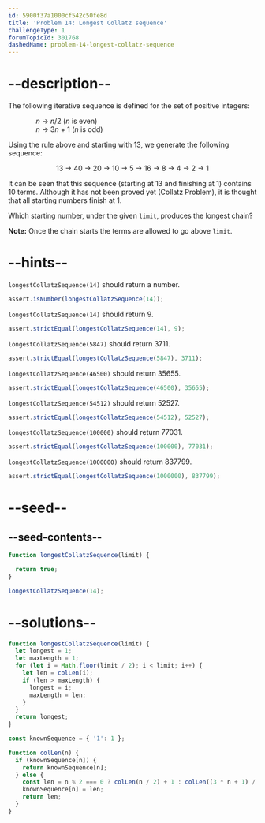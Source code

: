 ```yaml
---
id: 5900f37a1000cf542c50fe8d
title: 'Problem 14: Longest Collatz sequence'
challengeType: 1
forumTopicId: 301768
dashedName: problem-14-longest-collatz-sequence
---
```


# --description--

The following iterative sequence is defined for the set of positive integers:

<div style='padding-left: 4em;'><var>n</var> → <var>n</var>/2 (<var>n</var> is even)</div>

<div style='padding-left: 4em;'><var>n</var> → 3<var>n</var> + 1 (<var>n</var> is odd)</div>

Using the rule above and starting with 13, we generate the following sequence:

<div style='text-align: center;'>13 → 40 → 20 → 10 → 5 → 16 → 8 → 4 → 2 → 1</div>

It can be seen that this sequence (starting at 13 and finishing at 1) contains 10 terms. Although it has not been proved yet (Collatz Problem), it is thought that all starting numbers finish at 1.

Which starting number, under the given `limit`, produces the longest chain?

**Note:** Once the chain starts the terms are allowed to go above `limit`.

# --hints--

`longestCollatzSequence(14)` should return a number.

```js
assert.isNumber(longestCollatzSequence(14));
```

`longestCollatzSequence(14)` should return 9.

```js
assert.strictEqual(longestCollatzSequence(14), 9);
```

`longestCollatzSequence(5847)` should return 3711.

```js
assert.strictEqual(longestCollatzSequence(5847), 3711);
```

`longestCollatzSequence(46500)` should return 35655.

```js
assert.strictEqual(longestCollatzSequence(46500), 35655);
```

`longestCollatzSequence(54512)` should return 52527.

```js
assert.strictEqual(longestCollatzSequence(54512), 52527);
```

`longestCollatzSequence(100000)` should return 77031.

```js
assert.strictEqual(longestCollatzSequence(100000), 77031);
```

`longestCollatzSequence(1000000)` should return 837799.

```js
assert.strictEqual(longestCollatzSequence(1000000), 837799);
```

# --seed--

## --seed-contents--

```js
function longestCollatzSequence(limit) {

  return true;
}

longestCollatzSequence(14);
```

# --solutions--

```js
function longestCollatzSequence(limit) {
  let longest = 1;
  let maxLength = 1;
  for (let i = Math.floor(limit / 2); i < limit; i++) {
    let len = colLen(i);
    if (len > maxLength) {
      longest = i;
      maxLength = len;
    }
  }
  return longest;
}

const knownSequence = { '1': 1 };

function colLen(n) {
  if (knownSequence[n]) {
    return knownSequence[n];
  } else {
    const len = n % 2 === 0 ? colLen(n / 2) + 1 : colLen((3 * n + 1) / 2) + 2;
    knownSequence[n] = len;
    return len;
  }
}
```
